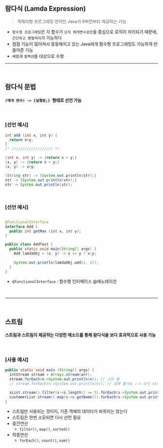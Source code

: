## 람다식 (Lamda Expression)
> 객체지향 프르그래밍 언어인 Java가 8버전부터 제공하는 기능
* ```함수형 프로그래밍```은 각 함수가 ```오직 매개변수로만```을 중심으로 로직이 처리되기 때문에, ```간단하고 병렬처리```가 가능하다
* 점점 기능이 많아져서 뚱뚱해지고 있는 Java에게 함수형 프로그래밍도 가능하게 만들어준 기능
* ```배열```과 ```컬렉션```을 대상으로 수행

<hr>
<br>

## 람다식 문법

#### ```(매개 변수) -> {실행문;} ```형태로 선언 가능

<br>

### [선언 예시]

```java
int add (int x, int y) {
  return x+y;
}
/* /////////////////// */

(int x, int y) -> {return x + y;}
(x, y) -> {return x + y;}
(x, y) -> x+y;

(String str) -> {System.out.println(str);}
str -> {System.out.println(str);}
str -> System.out.println(str);
```

<br>

### [선언 예시]

```java

@FunctionalInterface
interface Add {
  public int getMax (int x, int y);
}

public class AddTest {
  public static void main(String[] args) {
    Add lamdaObj = (x, y) -> x >= y ? x:y;
    
    System.out.println(lamdaObj.add(2, 3)); 
  }
}

```
* ```@FunctionalInterface``` : 함수형 인터페이스 @에노테이션

<br>
<hr>
<br>

## 스트림

#### 스트림과 스트림이 제공하는 다양한 메소드를 통해 람다식을 보다 효과적으로 사용 가능

<br>

### [사용 예시]

```java
public static void main (String[] args) {
  intStream stream = Arrays.stream(arr);
  stream.forEach(n->System.out.println(n)); // 소모 됌
  // stream.forEach(n->System.out.println(n)); // 실행 불가능 --> 다시 stream을 생성해줘야 함

  sList.stream().filter(s->s.length() >= 5).forEach(s->System.out.println(s));
  customerList.stream().map(c->c.getName()).forEach(s->System.out.println(s));
}
```

* 스트림만 사용되는 것이지, 기존 객체의 데이터가 바뀌지는 않는다
* 스트림은 한번 소모되면 다시 선언 필요
* 중간연산
  * ```filter()```, ```map()```, ```sorted()```
* 최종연산
  * ```forEach()```, ```count()```, ```sum()```
